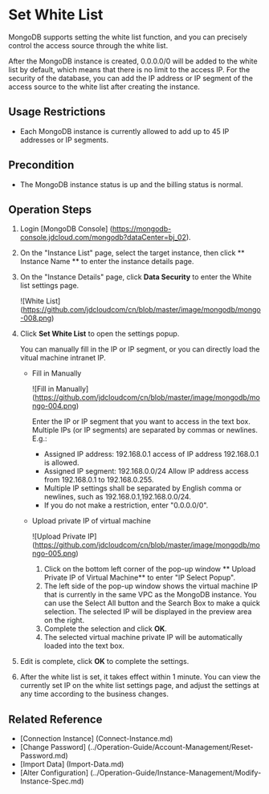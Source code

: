 # Set White List

MongoDB supports setting the white list function, and you can precisely control the access source through the white list.

After the MongoDB instance is created, 0.0.0.0/0 will be added to the white list by default, which means that there is no limit to the access IP. For the security of the database, you can add the IP address or IP segment of the access source to the white list after creating the instance.

## Usage Restrictions
- Each MongoDB instance is currently allowed to add up to 45 IP addresses or IP segments.

## Precondition
- The MongoDB instance status is up and the billing status is normal.

## Operation Steps
1. Login [MongoDB Console] (https://mongodb-console.jdcloud.com/mongodb?dataCenter=bj_02).
2. On the "Instance List" page, select the target instance, then click ** Instance Name ** to enter the  instance details page.
3. On the "Instance Details" page, click **Data Security** to enter the White list settings page.

   ![White List] (https://github.com/jdcloudcom/cn/blob/master/image/mongodb/mongo-008.png)
4. Click **Set White List** to open the settings popup.	

   You can manually fill in the IP or IP segment, or you can directly load the vitual machine intranet IP.
   
   - Fill in Manually
      
     ![Fill in Manually] (https://github.com/jdcloudcom/cn/blob/master/image/mongodb/mongo-004.png)

     Enter the IP or IP segment that you want to access in the text box. Multiple IPs (or IP segments) are separated by commas or newlines. E.g.:
     - Assigned IP address: 192.168.0.1 access of IP address 192.168.0.1 is allowed.
     - Assigned IP segment: 192.168.0.0/24 Allow IP address access from 192.168.0.1 to 192.168.0.255.
     - Multiple IP settings shall be separated by English comma or newlines, such as 192.168.0.1,192.168.0.0/24.
     - If you do not make a restriction, enter "0.0.0.0/0".
   
   - Upload private IP of virtual machine
   
     ![Upload Private IP] (https://github.com/jdcloudcom/cn/blob/master/image/mongodb/mongo-005.png)
  
     1. Click on the bottom left corner of the pop-up window ** Upload Private IP of Virtual Machine** to enter "IP Select Popup".
     2. The left side of the pop-up window shows the virtual machine IP that is currently in the same VPC as the MongoDB instance. You can use the Select All button and the Search Box to make a quick selection. The selected IP will be displayed in the preview area on the right.
     3. Complete the selection and click **OK**.
     4. The selected virtual machine private IP will be automatically loaded into the text box.
      
5. Edit is complete, click **OK** to complete the settings.
6. After the white list is set, it takes effect within 1 minute. You can view the currently set IP on the white list settings page, and adjust the settings at any time according to the business changes.
		
		
## Related Reference
- [Connection Instance] (Connect-Instance.md)
- [Change Password] (../Operation-Guide/Account-Management/Reset-Password.md)
- [Import Data] (Import-Data.md)
- [Alter Configuration] (../Operation-Guide/Instance-Management/Modify-Instance-Spec.md)
